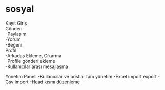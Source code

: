 # sosyal

Kayıt Giriş <br>
Gönderi <br>
  -Paylaşım <br>
  -Yorum <br>
  -Beğeni <br>
Profil <br>
  -Arkadaş Ekleme, Çıkarma <br>
  -Profile gönderi ekleme <br>
  -Kullanıcılar arası mesajlaşma<br>
  
Yönetim Paneli
-Kullanıcılar ve postlar tam yönetim
-Excel import export
-Csv import
-Head kısmı düzenleme
